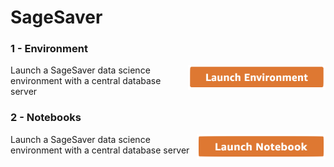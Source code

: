 # SageSaver

### 1 - Environment

<a href="https://www.apple.com">
  <img src="https://github.com/Cozieee/sagesaver/blob/master/assets/launch_environment.png" width=220 height=40 align="right"/>
</a>
<p>
  Launch a SageSaver data science environment with a central database server
</p>

### 2 - Notebooks

<a href="https://www.apple.com">
  <img src="https://github.com/Cozieee/sagesaver/blob/master/assets/launch_notebook.png" width=206 height=40 align="right"/>
</a>
<p>
  Launch a SageSaver data science environment with a central database server
</p>
